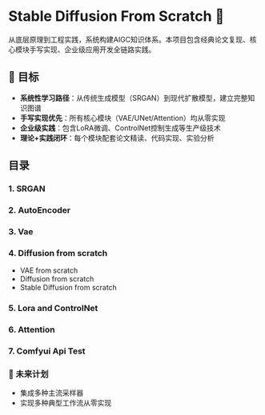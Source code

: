 # Stable Diffusion From Scratch 🚀

从底层原理到工程实践，系统构建AIGC知识体系。本项目包含经典论文复现、核心模块手写实现、企业级应用开发全链路实践。

## 🧠 目标
- **系统性学习路径**：从传统生成模型（SRGAN）到现代扩散模型，建立完整知识图谱
- **手写实现优先**：所有核心模块（VAE/UNet/Attention）均从零实现
- **企业级实践**：包含LoRA微调、ControlNet控制生成等生产级技术
- **理论+实践闭环**：每个模块配套论文精读、代码实现、实验分析

## 目录

### 1. SRGAN

### 2. AutoEncoder

### 3. Vae

### 4. Diffusion from scratch

* VAE from scratch
* Diffusion from scratch
* Stable Diffusion from scratch


### 5. Lora and ControlNet

### 6. Attention

### 7. Comfyui Api Test


### 🌟 未来计划
- 集成多种主流采样器
- 实现多种典型工作流从零实现